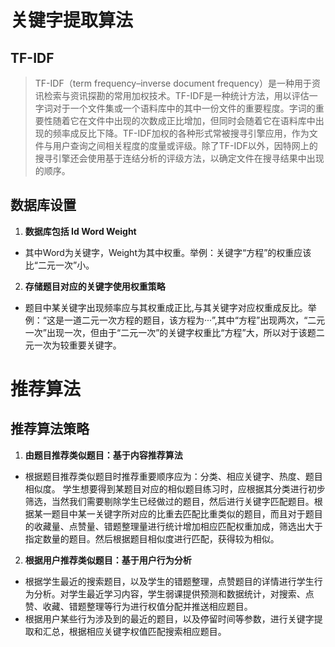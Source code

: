 # 关键字提取算法

## TF-IDF
>TF-IDF（term frequency–inverse document frequency）是一种用于资讯检索与资讯探勘的常用加权技术。TF-IDF是一种统计方法，用以评估一字词对于一个文件集或一个语料库中的其中一份文件的重要程度。字词的重要性随着它在文件中出现的次数成正比增加，但同时会随着它在语料库中出现的频率成反比下降。TF-IDF加权的各种形式常被搜寻引擎应用，作为文件与用户查询之间相关程度的度量或评级。除了TF-IDF以外，因特网上的搜寻引擎还会使用基于连结分析的评级方法，以确定文件在搜寻结果中出现的顺序。

## 数据库设置

1. **数据库包括 Id Word Weight**
* 其中Word为关键字，Weight为其中权重。举例：关键字“方程”的权重应该比“二元一次”小。

2. **存储题目对应的关键字使用权重策略**
* 题目中某关键字出现频率应与其权重成正比,与其关键字对应权重成反比。举例：“这是一道二元一次方程的题目，该方程为···”,其中“方程”出现两次，“二元一次”出现一次，但由于“二元一次”的关键字权重比“方程”大，所以对于该题二元一次为较重要关键字。

# 推荐算法
## 推荐算法策略
1. **由题目推荐类似题目：基于内容推荐算法**
* 根据题目推荐类似题目时推荐重要顺序应为：分类、相应关键字、热度、题目相似度。
学生想要得到某题目对应的相似题目练习时，应根据其分类进行初步筛选，当然我们需要剔除学生已经做过的题目，然后进行关键字匹配题目。根据某一题目中某一关键字所对应的比重去匹配比重类似的题目，而且对于题目的收藏量、点赞量、错题整理量进行统计增加相应匹配权重加成，筛选出大于指定数量的题目。然后根据题目相似度进行匹配，获得较为相似。
2. **根据用户推荐类似题目：基于用户行为分析**
* 根据学生最近的搜索题目，以及学生的错题整理，点赞题目的详情进行学生行为分析。对学生最近学习内容，学生弱课提供预测和数据统计，对搜索、点赞、收藏、错题整理等行为进行权值分配并推送相应题目。
* 根据用户某些行为涉及到的最近的题目，以及停留时间等参数，进行关键字提取和汇总，根据相应关键字权值匹配搜索相应题目。
